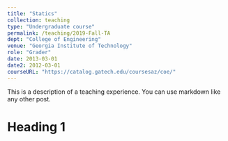 ```yaml
---
title: "Statics"
collection: teaching
type: "Undergraduate course"
permalink: /teaching/2019-Fall-TA
dept: "College of Engineering"
venue: "Georgia Institute of Technology"
role: "Grader"
date: 2013-03-01
date2: 2012-03-01
courseURL: "https://catalog.gatech.edu/coursesaz/coe/"
---
```


This is a description of a teaching experience. You can use markdown like any other post.

Heading 1
======


